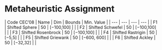 # Metaheuristic Assignment

| Code CEC’08 | Name | Dim | Bounds | Min. Value |
| --- | --- | --- | --- |
| F1 | Shifted Sphere | 50 | [−100,100] | |
| F2 | Shifted Schwefel | 50 | [−100,100] | |
| F3 | Shifted Rosenbrock | 50 | [−100,100] | |
| F4 | Shifted Rastrigin | 50 | [−5,5] | |
| F5 | Shifted Griewank | 50 | [−600, 600] | |
| F6 | Shifted Ackley | 50 | [−32,32] | |

